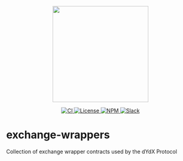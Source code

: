<p align="center"><img src="https://s3.amazonaws.com/dydx-assets/logo_large_white.png" width="256" /></p>

<p align="center">
  <a href="https://circleci.com/gh/dydxprotocol/workflows/exchange-wrappers/tree/master">
    <img src="https://img.shields.io/circleci/project/github/dydxprotocol/exchange-wrappers.svg" alt='CI' />
  </a>
  <a href='https://github.com/dydxprotocol/exchange-wrappers/blob/master/LICENSE'>
    <img src='https://img.shields.io/github/license/dydxprotocol/exchange-wrappers.svg?longCache=true' alt='License' />
  </a>
  <a href='https://www.npmjs.com/package/@dydxprotocol/exchange-wrappers'>
    <img src='https://img.shields.io/npm/v/@dydxprotocol/exchange-wrappers.svg' alt='NPM' />
  </a>
  <a href='https://slack.dydx.exchange/'>
    <img src='https://img.shields.io/badge/chat-on%20slack-brightgreen.svg?longCache=true' alt='Slack' />
  </a>
</p>

# exchange-wrappers
Collection of exchange wrapper contracts used by the dYdX Protocol
